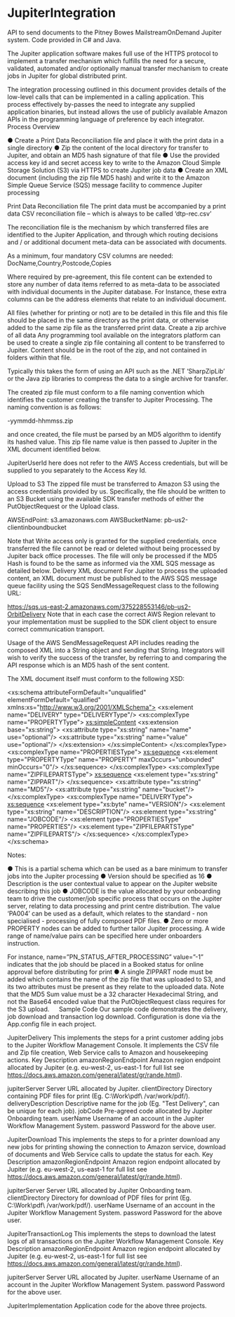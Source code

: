 # JupiterIntegration
API to send documents to the Pitney Bowes MailstreamOnDemand Jupiter system. Code provided in C# and Java.

The Jupiter application software makes full use of the HTTPS protocol to implement a transfer mechanism which fulfills the need for a secure, validated, automated and/or optionally manual transfer mechanism to create jobs in Jupiter for global distributed print.

The integration processing outlined in this document provides details of the low-level calls that can be implemented in a calling application. This process effectively by-passes the need to integrate any supplied application binaries, but instead allows the use of publicly available Amazon APIs in the programming language of preference by each integrator.
 
Process Overview

●	Create a Print Data Reconciliation file and place it with the print data in a single directory
●	Zip the content of the local directory for transfer to Jupiter, and obtain an MD5 hash signature of that file
●	Use the provided access key id and secret access key to write to the Amazon Cloud Simple Storage Solution (S3) via HTTPS to create Jupiter job data
●	Create an XML document (including the zip file MD5 hash) and write it to the Amazon Simple Queue Service (SQS) message facility to commence Jupiter processing


 
Print Data Reconciliation file
The print data must be accompanied by a print data CSV reconciliation file – which is always to be called ‘dtp-rec.csv’

The reconciliation file is the mechanism by which transferred files are identified to the Jupiter Application, and through which routing decisions and / or additional document meta-data can be associated with documents.

As a minimum, four mandatory CSV columns are needed:
DocName,Country,Postcode,Copies

Where required by pre-agreement, this file content can be extended to store any number of data items referred to as meta-data to be associated with individual documents in the Jupiter database. For Instance, these extra columns can be the address elements that relate to an individual document.

All files (whether for printing or not) are to be detailed in this file and this file should be placed in the same directory as the print data, or otherwise added to the same zip file as the transferred print data.
Create a zip archive of all data
Any programming tool available on the integrators platform can be used to create a single zip file containing all content to be transferred to Jupiter. Content should be in the root of the zip, and not contained in folders within that file. 

Typically this takes the form of using an API such as the .NET ‘SharpZipLib’ or the Java zip libraries to compress the data to a single archive for transfer.

The created zip file must conform to a file naming convention which identifies the customer creating the transfer to Jupiter Processing. The naming convention is as follows:

<JupiterUserId>-yymmdd-hhmmss.zip

and once created, the file must be parsed by an MD5 algorithm to identify its hashed value. This zip file name value is then passed to Jupiter in the XML document identified below.

JupiterUserId here does not refer to the AWS Access credentials, but will be supplied to you separately to the Access Key Id.

Upload to S3
The zipped file must be transferred to Amazon S3 using the access credentials provided by us. Specifically, the file should be written to an S3 Bucket using the available SDK transfer methods of either the PutObjectRequest or the Upload class.

AWSEndPoint: s3.amazonaws.com
AWSBucketName: pb-us2-clientinboundbucket

Note that Write access only is granted for the supplied credentials, once transferred the file cannot be read or deleted without being processed by Jupiter back office processes. The file will only be processed if the MD5 Hash is found to be the same as informed via the XML SQS message as detailed below.
Delivery XML document
For Jupiter to process the uploaded content, an XML document must be published to the AWS SQS message queue facility using the SQS SendMessageRequest class to the following URL:

https://sqs.us-east-2.amazonaws.com/375228553146/pb-us2-OrbitDelivery
Note that in each case the correct AWS Region relevant to your implementation must be supplied to the SDK client object to ensure correct communication transport.

Usage of the AWS SendMessageRequest API includes reading the composed XML into a String object and sending that String. Integrators will wish to verify the success of the transfer, by referring to and comparing the API response which is an MD5 hash of the sent content.

The XML document itself must conform to the following XSD:

<?xml version="1.0" encoding="UTF-8"?>
<xs:schema attributeFormDefault="unqualified" elementFormDefault="qualified" xmlns:xs="http://www.w3.org/2001/XMLSchema">
  <xs:element name="DELIVERY" type="DELIVERYType"/>
  <xs:complexType name="PROPERTYType">
    <xs:simpleContent>
      <xs:extension base="xs:string">
        <xs:attribute type="xs:string" name="name" use="optional"/>
        <xs:attribute type="xs:string" name="value" use="optional"/>
      </xs:extension>
    </xs:simpleContent>
  </xs:complexType>
  <xs:complexType name="PROPERTIESType">
    <xs:sequence>
      <xs:element type="PROPERTYType" name="PROPERTY" maxOccurs="unbounded" minOccurs="0"/>
    </xs:sequence>
  </xs:complexType>
  <xs:complexType name="ZIPFILEPARTSType">
    <xs:sequence>
      <xs:element type="xs:string" name="ZIPPART"/>
    </xs:sequence>
    <xs:attribute type="xs:string" name="MD5"/>
    <xs:attribute type="xs:string" name="bucket"/>
  </xs:complexType>
  <xs:complexType name="DELIVERYType">
    <xs:sequence>
      <xs:element type="xs:byte" name="VERSION"/>
      <xs:element type="xs:string" name="DESCRIPTION"/>
      <xs:element type="xs:string" name="JOBCODE"/>
      <xs:element type="PROPERTIESType" name="PROPERTIES"/>
      <xs:element type="ZIPFILEPARTSType" name="ZIPFILEPARTS"/>
    </xs:sequence>
  </xs:complexType>
</xs:schema>

Notes:

●	This is a partial schema which can be used as a bare minimum to transfer jobs into the Jupiter processing
●	Version should be specified as 16
●	Description is the user contextual value to appear on the Jupiter website describing this job
●	JOBCODE is the value allocated by your onboarding team to drive the customer/job specific process that occurs on the Jupiter server, relating to data processing and print centre distribution. The value ‘PA004’ can be used as a default, which relates to the standard - non specialised - processing of fully composed PDF files.
●	Zero or more PROPERTY nodes can be added to further tailor Jupiter processing. A wide range of name/value pairs can be specified here under onboarders instruction. 

For instance, name=”PN_STATUS_AFTER_PROCESSING” value=”-1” indicates that the job should be placed in a Booked status for online approval before distributing for print
●	A single ZIPPART node must be added which contains the name of the zip file that was uploaded to S3, and its two attributes must be present as they relate to the uploaded data. Note that the MD5 Sum value must be a 32 character Hexadecimal String, and not the Base64 encoded value that the PutObjectRequest class requires for the S3 upload. 
 
Sample Code
Our sample code demonstrates the delivery, job download and transaction log download. Configuration is done via the App.config file in each project.

JupiterDelivery
This implements the steps for a print customer adding jobs to the Jupiter Workflow Management Console. It implements the CSV file and Zip file creation, Web Service calls to Amazon and housekeeping actions. 
Key	Description
amazonRegionEndpoint	Amazon region endpoint allocated by Jupiter (e.g. eu-west-2, us-east-1 for full list see https://docs.aws.amazon.com/general/latest/gr/rande.html).

jupiterServer	Server URL allocated by Jupiter.
clientDirectory	Directory containing PDF files for print (Eg. C:\Work\pdf\ /var/work/pdf/).
deliveryDescription	Descriptive name for the job (Eg. "Test Delivery", can be unique for each job).
jobCode	Pre-agreed code allocated by Jupiter Onboarding team.
userName	Username of an account in the Jupiter Workflow Management System.
password	Password for the above user.

JupiterDownload
This implements the steps to for a printer download any new jobs for printing showing the connection to Amazon service, download of documents and Web Service calls to update the status for each. 
Key	Description
amazonRegionEndpoint	Amazon region endpoint allocated by Jupiter (e.g. eu-west-2, us-east-1 for full list see https://docs.aws.amazon.com/general/latest/gr/rande.html).

jupiterServer	Server URL allocated by Jupiter Onboarding team.
clientDirectory	Directory for download of PDF files for print (Eg. C:\Work\pdf\ /var/work/pdf/).
userName	Username of an account in the Jupiter Workflow Management System.
password	Password for the above user.

JupiterTransactionLog
This implements the steps to download the latest logs of all transactions on the Jupiter Workflow Management Console. 
Key	Description
amazonRegionEndpoint	Amazon region endpoint allocated by Jupiter (e.g. eu-west-2, us-east-1 for full list see https://docs.aws.amazon.com/general/latest/gr/rande.html).

jupiterServer	Server URL allocated by Jupiter.
userName	Username of an account in the Jupiter Workflow Management System.
password	Password for the above user.

JupiterImplementation
Application code for the above three projects.